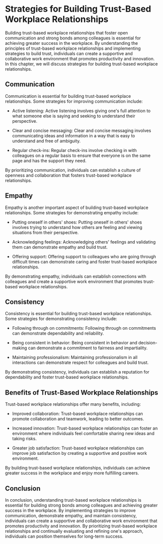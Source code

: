 Strategies for Building Trust-Based Workplace Relationships
=========================================================================================================================

Building trust-based workplace relationships that foster open communication and strong bonds among colleagues is essential for achieving greater success in the workplace. By understanding the principles of trust-based workplace relationships and implementing strategies to build trust, individuals can create a supportive and collaborative work environment that promotes productivity and innovation. In this chapter, we will discuss strategies for building trust-based workplace relationships.

Communication
-------------

Communication is essential for building trust-based workplace relationships. Some strategies for improving communication include:

* Active listening: Active listening involves giving one's full attention to what someone else is saying and seeking to understand their perspective.

* Clear and concise messaging: Clear and concise messaging involves communicating ideas and information in a way that is easy to understand and free of ambiguity.

* Regular check-ins: Regular check-ins involve checking in with colleagues on a regular basis to ensure that everyone is on the same page and has the support they need.

By prioritizing communication, individuals can establish a culture of openness and collaboration that fosters trust-based workplace relationships.

Empathy
-------

Empathy is another important aspect of building trust-based workplace relationships. Some strategies for demonstrating empathy include:

* Putting oneself in others' shoes: Putting oneself in others' shoes involves trying to understand how others are feeling and viewing situations from their perspective.

* Acknowledging feelings: Acknowledging others' feelings and validating them can demonstrate empathy and build trust.

* Offering support: Offering support to colleagues who are going through difficult times can demonstrate caring and foster trust-based workplace relationships.

By demonstrating empathy, individuals can establish connections with colleagues and create a supportive work environment that promotes trust-based workplace relationships.

Consistency
-----------

Consistency is essential for building trust-based workplace relationships. Some strategies for demonstrating consistency include:

* Following through on commitments: Following through on commitments can demonstrate dependability and reliability.

* Being consistent in behavior: Being consistent in behavior and decision-making can demonstrate a commitment to fairness and impartiality.

* Maintaining professionalism: Maintaining professionalism in all interactions can demonstrate respect for colleagues and build trust.

By demonstrating consistency, individuals can establish a reputation for dependability and foster trust-based workplace relationships.

Benefits of Trust-Based Workplace Relationships
-----------------------------------------------

Trust-based workplace relationships offer many benefits, including:

* Improved collaboration: Trust-based workplace relationships can promote collaboration and teamwork, leading to better outcomes.

* Increased innovation: Trust-based workplace relationships can foster an environment where individuals feel comfortable sharing new ideas and taking risks.

* Greater job satisfaction: Trust-based workplace relationships can improve job satisfaction by creating a supportive and positive work environment.

By building trust-based workplace relationships, individuals can achieve greater success in the workplace and enjoy more fulfilling careers.

Conclusion
----------

In conclusion, understanding trust-based workplace relationships is essential for building strong bonds among colleagues and achieving greater success in the workplace. By implementing strategies to improve communication, demonstrate empathy, and maintain consistency, individuals can create a supportive and collaborative work environment that promotes productivity and innovation. By prioritizing trust-based workplace relationships and continually evaluating and refining one's approach, individuals can position themselves for long-term success.
